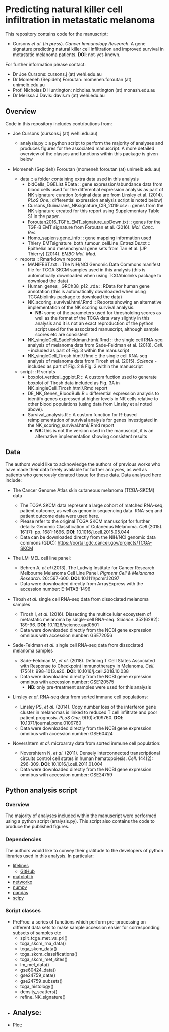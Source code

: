 # Predicting natural killer cell infiltration in metastatic melanoma
This repository contains code for the manuscript:
* Cursons *et al*. (*in press*). *Cancer Immunology Research*. A gene signature predicting natural killer cell infiltration and improved survival in metastatic melanoma patients. **DOI**: not-yet-known.

For further information please contact:
* Dr Joe Cursons: cursons.j (at) wehi.edu.au
* Dr Momeneh (Sepideh) Foroutan: momeneh.foroutan (at) unimelb.edu.au
* Prof. Nicholas D Huntington: nicholas.huntington (at) monash.edu.au
* Dr Melissa J Davis: davis.m (at) wehi.edu.au

## Overview
Code in this repository includes contributions from:
* Joe Cursons (cursons.j (at) wehi.edu.au)
   - analysis.py :: a python script to perform the majority of analyses and produces figures for the associated manuscript. A more detailed overview of the classes and functions within this package is given below

* Momeneh (Sepideh) Foroutan (momeneh.foroutan (at) unimelb.edu.au) 
   - data :: a folder containing extra data used in this analysis
      - bldCells_DGEList.RData :: gene expression/abundance data from blood cells used for the differential expression analysis as part of NK signature curation (original data are from Linsley et al. (2014). *PLoS One*.; differential expression analysis script is noted below)
	  - Cursons_Guimaraes_NKsignature_CIR_2019.csv :: genes from the NK signature created for this report using Supplementary Table S1 in the paper.
	  - Foroutan2016_TGFb_EMT_signature_upDown.txt :: genes for the TGF-B EMT signature from Foroutan et al. (2016). *Mol. Canc. Res.*
	  - Homo_sapiens.gene_info :: gene mapping information used
	  - Thiery_EMTsignature_both_tumour_cellLine_EntrezIDs.txt :: Epithelial and mesenchymal gene sets from Tan et al. [JP Thierry] (2014). *EMBO Mol. Med.*
   - reports :: Rmarkdown reports
      - MANIFEST.txt :: The NIH/NCI Genomic Data Commons manifest file for TCGA SKCM samples used in this analysis (this is automatically downloaded when using TCGAbiolinks package to download the data) 
	  - Human_genes__GRCh38_p12_.rda :: RData for human gene annotation (this is automatically downloaded when using TCGAbiolinks package to download the data)
	  - NK_scoring_survival.html/.Rmd :: Reports showing an alternative implementation of the NK scoring survival analysis. 
	    - **NB:** some of the parameters used for thresholding scores as well as the format of the TCGA data vary slightly in this analysis and it is not an exact reproduction of the python script used for the associated manuscript, although sample scores etc are consistent
	  - NK_singleCell_SadeFeldman.html/.Rmd :: the single cell RNA-seq analysis of melanoma data from Sade-Feldman et al. (2018). *Cell*. - included as part of Fig. 3 within the manuscript
	  - NK_singleCell_Tirosh.html/.Rmd :: the single cell RNA-seq analysis of melanoma data from Tirosh et al. (2015). *Science* - included as part of Fig. 2 & Fig. 3 within the manuscript
   - script :: R scripts
      - boxplot_vertical_ggplot.R :: A custom fuction used to generate boxplot of Tirosh data included as Fig. 3A in NK_singleCell_Tirosh.html/.Rmd report
	  - DE_NK_Genes_BloodBulk.R :: differential expression analysis to identify genes expressed at higher levels in NK cells relative to other blood populations (using data from Linsley et al noted above).
	  - Survival_analysis.R :: A custom function for R-based reimplementation of survival analysis for genes investigated in the NK_scoring_survival.html/.Rmd report
	    - **NB:** this is not the version used in the manuscript, it is an alternative implementation showing consistent results
   
   
## Data
The authors would like to acknowledge the authors of previous works who have made their data freely available for further analyses, as well as patients who generously donated tissue for these data. Data analysed here include:
* The Cancer Genome Atlas skin cutaneous melanoma (TCGA-SKCM) data

   - The TCGA SKCM data represent a large cohort of matched RNA-seq, patient outcome, as well as genomic sequencing data. RNA-seq and patient outcome data were used here.
   - Please refer to the original TCGA SKCM manuscript for further details: Genomic Classification of Cutaneous Melanoma. *Cell* (2015). 161(7): pp. 1681-1696. **DOI**: 10.1016/j.cell.2015.05.044
   - Data can be downloaded directly from the NIH/NCI genomic data commons (GDC): https://portal.gdc.cancer.gov/projects/TCGA-SKCM
   
* The LM-MEL cell line panel:

   - Behren A, *et al* (2013). The Ludwig Institute for Cancer Research Melbourne Melanoma Cell Line Panel. *Pigment Cell & Melanoma Research*. 26: 597-600. **DOI**: 10.1111/pcmr.12097
   - Data were downloaded directly from ArrayExpress with the accession number: E-MTAB-1496

* Tirosh *et al*. single cell RNA-seq data from dissociated melanoma samples

   - Tirosh I, *et al*. (2016). Dissecting the multicellular ecosystem of metastatic melanoma by single-cell RNA-seq. *Science*. 352(6282): 189-96. **DOI**: 10.1126/science.aad0501 
   - Data were downloaded directly from the NCBI gene expression omnibus with accession number: GSE72056

* Sade-Feldman *et al*. single cell RNA-seq data from dissociated melanoma samples 

   - Sade-Feldman M, *et al*. (2018). Defining T Cell States Associated with Response to Checkpoint Immunotherapy in Melanoma. *Cell*. 175(4): 998-1013.e20. **DOI**: 10.1016/j.cell.2018.10.038
   - Data were downloaded directly from the NCBI gene expression omnibus with accession number: GSE120575
     - **NB**: only pre-treatment samples were used for this analysis

* Linsley *et al*. RNA-seq data from sorted immune cell populations: 

   - Linsley PS, *et al*. (2014). Copy number loss of the interferon gene cluster in melanomas is linked to reduced T cell infiltrate and poor patient prognosis. *PLoS One*. 9(10):e109760. **DOI**: 10.1371/journal.pone.0109760
   - Data were downloaded directly from the NCBI gene expression omnibus with accession number: GSE60424
   
* Novershtern *et al*. microarray data from sorted immune cell population:

   - Novershtern N, *et al*. (2011). Densely interconnected transcriptional circuits control cell states in human hematopoiesis. *Cell*. 144(2): 296-309. **DOI**: 10.1016/j.cell.2011.01.004
   - Data were downloaded directly from the NCBI gene expression omnibus with accession number: GSE24759

## Python analysis script

### Overview
The majority of analyses included within the manuscript were performed using a python script (analysis.py). This script also contains the code to produce the published figures.

### Dependencies
The authors would like to convey their gratitude to the developers of python libraries used in this analysis. In particular:
* [lifelines](https://lifelines.readthedocs.io/en/latest/)
   - [GitHub](https://github.com/CamDavidsonPilon/lifelines/)
* [matplotlib](https://matplotlib.org/)
* [networkx](https://networkx.github.io/)
* [numpy](https://www.numpy.org/)
* [pandas](https://pandas.pydata.org/)
* [scipy](https://www.scipy.org/)

### Script classes
* PreProc: a series of functions which perform pre-processing on different data sets to make sample accession easier for corresponding subsets of samples etc
   - split_tcga_met_vs_pri()
   - tcga_skcm_rna_data()
   - tcga_skcm_data()
   - tcga_skcm_classifications()
   - tcga_skcm_met_sites()
   - lm_mel_data()
   - gse60424_data()
   - gse24759_data()
   - gse24759_subsets()
   - tcga_histology()
   - density_scatters()
   - refine_NK_signature()
* Analyse:
   - 
* Plot: